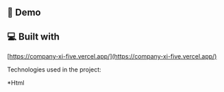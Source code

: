 <h2>🚀 Demo</h2>

[]()


<h2>💻 Built with</h2>

[https://company-xi-five.vercel.app/](https://company-xi-five.vercel.app/)

Technologies used in the project:

*Html


